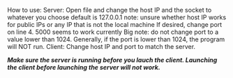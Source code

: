  How to use: 
 Server: 
 Open file and change the host IP and the socket to whatever you choose default is 127.0.0.1 
 note: unsure whether host IP works for public IPs or any IP that is not the local machine 
 If desired, change port on line 4. 5000 seems to work currently 
 Big note: do not change port to a value lower than 1024. Generally, if the port is lower than 1024, the program will NOT run. 
 Client: Change host IP and port to match the server.

***Make sure the server is running before you lauch the client. Launching the client before launching the server will not work.***
